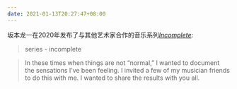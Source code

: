 ```yaml
---
date: 2021-01-13T20:27:47+08:00
---
```

坂本龙一在2020年发布了与其他艺术家合作的音乐系列[*Incomplete*](https://www.youtube.com/watch?v=kOaYRL764C0&list=PLt-rCeGDshZGtFp4_EtjLPdKIPo0STrRD):

> series - incomplete 

> In these times when things are not “normal,” I wanted to document the sensations I’ve been feeling. I invited a few of my musician friends to do this with me. I wanted to share the results with you all.